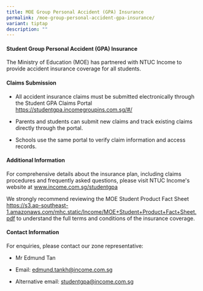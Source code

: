 ```yaml
---
title: MOE Group Personal Accident (GPA) Insurance
permalink: /moe-group-personal-accident-gpa-insurance/
variant: tiptap
description: ""
---
```

<h4><strong>Student Group Personal Accident (GPA) Insurance</strong></h4>
<p>The Ministry of Education (MOE) has partnered with NTUC Income to provide
accident insurance coverage for all students.</p>
<h4><strong>Claims Submission</strong></h4>
<ul data-tight="true" class="tight">
<li>
<p>All accident insurance claims must be submitted electronically through
the Student GPA Claims Portal <a href="https://studentgpa.incomegroupins.com.sg/#/" rel="noopener noreferrer nofollow" target="_blank">https://studentgpa.incomegroupins.com.sg/#/</a>
</p>
</li>
<li>
<p>Parents and students can submit new claims and track existing claims directly
through the portal.</p>
</li>
<li>
<p>Schools use the same portal to verify claim information and access records.</p>
</li>
</ul>
<h4><strong>Additional Information</strong></h4>
<p>For comprehensive details about the insurance plan, including claims procedures
and frequently asked questions, please visit NTUC Income's website at
<a href="www.income.com.sg/studentgpa" rel="noopener noreferrer nofollow" target="_blank">www.income.com.sg/studentgpa</a>
</p>
<p>We strongly recommend reviewing the MOE Student Product Fact Sheet <a href="https://s3.ap-southeast-1.amazonaws.com/mhc.static/Income/MOE+Student+Product+Fact+Sheet.pdf" rel="noopener noreferrer nofollow" target="_blank">https://s3.ap-southeast-1.amazonaws.com/mhc.static/Income/MOE+Student+Product+Fact+Sheet.pdf</a> to
understand the full terms and conditions of the insurance coverage.</p>
<h4><strong>Contact Information</strong></h4>
<p>For enquiries, please contact our zone representative:</p>
<ul data-tight="true" class="tight">
<li>
<p>Mr Edmund Tan</p>
</li>
<li>
<p>Email:&nbsp;<a href="mailto:edmund.tankh@income.com.sg" rel="noopener noreferrer nofollow" target="_blank">edmund.tankh@income.com.sg</a>
</p>
</li>
<li>
<p>Alternative email:&nbsp;<a href="mailto:studentgpa@income.com.sg" rel="noopener noreferrer nofollow" target="_blank">studentgpa@income.com.sg</a>
</p>
</li>
</ul>
<p></p>